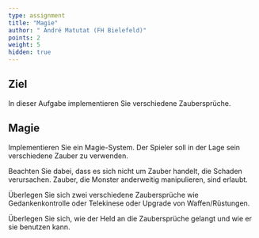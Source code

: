 ```yaml
---
type: assignment
title: "Magie"
author: " André Matutat (FH Bielefeld)"
points: 2
weight: 5
hidden: true
---
```


## Ziel

In dieser Aufgabe implementieren Sie verschiedene Zaubersprüche.

## Magie

Implementieren Sie ein Magie-System. Der Spieler soll in der Lage sein verschiedene Zauber zu verwenden.

Beachten Sie dabei, dass es sich nicht um Zauber handelt, die Schaden verursachen. Zauber, die Monster anderweitig manipulieren, sind erlaubt.

Überlegen Sie sich zwei verschiedene Zaubersprüche wie Gedankenkontrolle oder Telekinese oder Upgrade von Waffen/Rüstungen.

Überlegen Sie sich, wie der Held an die Zaubersprüche gelangt und wie er sie benutzen kann.

